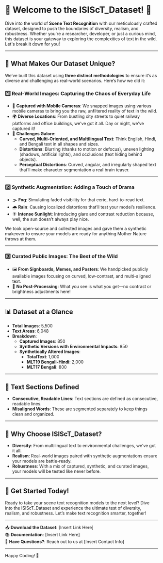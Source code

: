 # 🌟 Welcome to the ISIScT_Dataset! 🌟

Dive into the world of **Scene Text Recognition** with our meticulously crafted dataset, designed to push the boundaries of diversity, realism, and robustness. Whether you're a researcher, developer, or just a curious mind, this dataset is your gateway to exploring the complexities of text in the wild. Let's break it down for you!

---

## 🎯 **What Makes Our Dataset Unique?**

We’ve built this dataset using **three distinct methodologies** to ensure it’s as diverse and challenging as real-world scenarios. Here’s how we did it:

### 1️⃣ **Real-World Images: Capturing the Chaos of Everyday Life**
- 📸 **Captured with Mobile Cameras**: We snapped images using various mobile cameras to bring you the raw, unfiltered reality of text in the wild.
- 🌍 **Diverse Locations**: From bustling city streets to quiet railway platforms and office buildings, we’ve got it all. Day or night, we’ve captured it!
- 🎨 **Challenges Galore**:
  - **Curved, Multi-Oriented, and Multilingual Text**: Think English, Hindi, and Bengali text in all shapes and sizes.
  - **Distortions**: Blurring (thanks to motion or defocus), uneven lighting (shadows, artificial lights), and occlusions (text hiding behind objects).
  - **Perceptual Distortions**: Curved, angular, and irregularly shaped text that’ll make character segmentation a real brain teaser.

---

### 2️⃣ **Synthetic Augmentation: Adding a Touch of Drama**
- 🌫️ **Fog**: Simulating faded visibility for that eerie, hard-to-read text.
- 🌧️ **Rain**: Causing localized distortions that’ll test your model’s resilience.
- ☀️ **Intense Sunlight**: Introducing glare and contrast reduction because, well, the sun doesn’t always play nice.

We took open-source and collected images and gave them a synthetic makeover to ensure your models are ready for anything Mother Nature throws at them.

---

### 3️⃣ **Curated Public Images: The Best of the Wild**
- 🖼️ **From Signboards, Memes, and Posters**: We handpicked publicly available images focusing on curved, low-contrast, and multi-aligned text.
- 🚫 **No Post-Processing**: What you see is what you get—no contrast or brightness adjustments here!

---

## 📊 **Dataset at a Glance**
- **Total Images**: 5,500
- **Text Areas**: 6,048
- **Breakdown**:
  - **Captured Images**: 850
  - **Synthetic Versions with Environmental Impacts**: 850
  - **Synthetically Altered Images**:
    - **TotalText**: 1,000
    - **MLT19 Bengali-Hindi**: 2,000
    - **MLT17 Bengali**: 800

---

## 🧩 **Text Sections Defined**
- **Consecutive, Readable Lines**: Text sections are defined as consecutive, readable lines.
- **Misaligned Words**: These are segmented separately to keep things clean and organized.

---

## 🚀 **Why Choose ISIScT_Dataset?**
- **Diversity**: From multilingual text to environmental challenges, we’ve got it all.
- **Realism**: Real-world images paired with synthetic augmentations ensure your models are battle-ready.
- **Robustness**: With a mix of captured, synthetic, and curated images, your models will be tested like never before.

---

## 🌈 **Get Started Today!**
Ready to take your scene text recognition models to the next level? Dive into the ISIScT_Dataset and experience the ultimate test of diversity, realism, and robustness. Let’s make text recognition smarter, together!

---

📥 **Download the Dataset**: [Insert Link Here]  
📚 **Documentation**: [Insert Link Here]  
💬 **Have Questions?**: Reach out to us at [Insert Contact Info]  

---

Happy Coding! 🚀  
